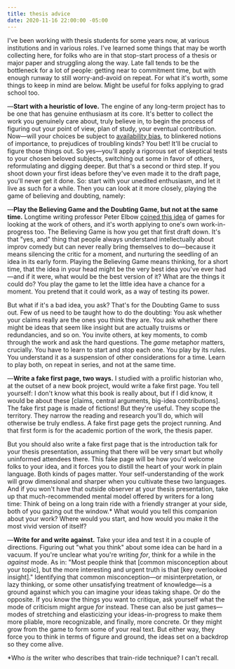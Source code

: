 ```yaml
---
title: thesis advice
date: 2020-11-16 22:00:00 -05:00
---
```


I've been working with thesis students for some years now, at various institutions and in various roles. I've learned some things that may be worth collecting here, for folks who are in that stop-start process of a thesis or major paper and struggling along the way. Late fall tends to be the bottleneck for a lot of people: getting near to commitment time, but with enough runway to still worry-and-avoid on repeat. For what it's worth, some things to keep in mind are below. Might be useful for folks applying to grad school too.

—**Start with a heuristic of love.** The engine of any long-term project has to be one that has genuine enthusiasm at its core. It's better to collect the work you genuinely care about, truly believe in, to begin the process of figuring out your point of view, plan of study, your eventual contribution. Now—will your choices be subject to [availability bias](https://en.wikipedia.org/wiki/Availability_heuristic), to blinkered notions of importance, to prejudices of troubling kinds? You bet! It'll be crucial to figure those things out. So yes—you'll apply a rigorous set of skeptical tests to your chosen beloved subjects, switching out some in favor of others, reformulating and digging deeper. But that's a second or third step. If you shoot down your first ideas before they've even made it to the draft page, you'll never get it done. So: start with your unedited enthusiasm, and let it live as such for a while. Then you can look at it more closely, playing the game of believing and doubting, namely:

—**Play the Believing Game and the Doubting Game, but not at the same time.** Longtime writing professor Peter Elbow [coined this idea](https://www.d.umn.edu/~cstroupe/ideas/believing.html#:~:text=The%20Believing%20and%20Doubting%20Games&text=The%20doubting%20game%20allows%20you,hard%2Dheaded%2C%20scientific%20skepticism.) of games for looking at the work of others, and it's worth applying to one's own work-in-progress too. The Believing Game is how you get that first draft down. It's that "yes, and" thing that people always understand intellectually about improv comedy but can never really bring themselves to do—because it means silencing the critic for a moment, and nurturing the seedling of an idea in its early form. Playing the Believing Game means thinking, for a short time, that the idea in your head might be the very best idea you've ever had—and if it were, what would be the best version of it? What are the things it could do? You play the game to let the little idea have a chance for a moment. You pretend that it could work, as a way of testing its power.

But what if it's a bad idea, you ask? That's for the Doubting Game to suss out. Few of us need to be taught how to do the doubting: You ask whether your claims really are the ones you think they are. You ask whether there might be ideas that seem like insight but are actually truisms or redundancies, and so on. You invite others, at key moments, to comb through the work and ask the hard questions. The *game* metaphor matters, crucially. You have to learn to start and stop each one. You play by its rules. You understand it as a suspension of other considerations for a time. Learn to play both, on repeat in series, and not at the same time.

—**Write a fake first page, two ways.** I studied with a prolific historian who, at the outset of a new book project, would write a fake first page. You tell yourself: I don't know what this book is really about, but if I did know, it would be about these [claims, central arguments, big-idea contributions]. The fake first page is made of fictions! But they're useful. They scope the territory. They narrow the reading and research you'll do, which will otherwise be truly endless. A fake first page gets the project running. And that first form is for the academic portion of the work, the thesis paper. 

But you should also write a fake first page that is the introduction talk for your thesis presentation, assuming that there will be very smart but wholly uninformed attendees there. This fake page will be how you'd welcome folks to your idea, and it forces you to distill the heart of your work in plain language. Both kinds of pages matter. Your self-understanding of the work will grow dimensional and sharper when you cultivate these two languages. And if you won't have that outside observer at your thesis presentation, take up that much-recommended mental model offered by writers for a long time: Think of being on a long train ride with a friendly stranger at your side, both of you gazing out the window.* What would you tell this companion about your work? Where would you start, and how would you make it the most vivid version of itself?

—**Write for and write against.** Take your idea and test it in a couple of directions. Figuring out "what you think" about some idea can be hard in a vacuum. If you're unclear what you're writing *for*, think for a while in the *against* mode. As in: "Most people think that [common misconception about your topic], but the more interesting and urgent truth is that [key overlooked insight]." Identifying that common misconception—or misinterpretation, or lazy thinking, or some other unsatisfying treatment of knowledge—is a ground against which you can imagine your ideas taking shape. Or do the opposite. If you know the things you want to critique, ask yourself what the mode of criticism might argue *for* instead. These can also be just games—modes of stretching and elasticizing your ideas-in-progress to make them more pliable, more recognizable, and finally, more concrete. Or they might grow from the game to form some of your real text. But either way, they force you to think in terms of figure and ground, the ideas set on a backdrop so they come alive.

*Who *is* the writer who describes that train-ride technique? I can't recall.



   


 